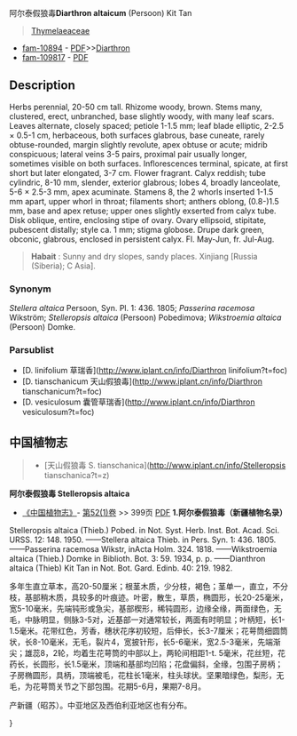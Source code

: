 阿尔泰假狼毒**Diarthron altaicum** (Persoon) Kit Tan

> [Thymelaeaceae](http://www.iplant.cn/info/Thymelaeaceae?t=foc)
* [fam-10894](http://www.iplant.cn/foc/fam/10894) - [PDF](http://www.iplant.cn/foc/pdf/Thymelaeaceae.pdf)>>[Diarthron](http://www.iplant.cn/info/Diarthron?t=foc)
* [fam-109817](http://www.iplant.cn/foc/fam/109817) - [PDF](http://www.iplant.cn/foc/pdf/Diarthron.pdf)

## Description

Herbs perennial, 20-50 cm tall. Rhizome woody, brown. Stems many, clustered, erect, unbranched, base slightly woody, with many leaf scars. Leaves alternate, closely spaced; petiole 1-1.5 mm; leaf blade elliptic, 2-2.5 × 0.5-1 cm, herbaceous, both surfaces glabrous, base cuneate, rarely obtuse-rounded, margin slightly revolute, apex obtuse or acute; midrib conspicuous; lateral veins 3-5 pairs, proximal pair usually longer, sometimes visible on both surfaces. Inflorescences terminal, spicate, at first short but later elongated, 3-7 cm. Flower fragrant. Calyx reddish; tube cylindric, 8-10 mm, slender, exterior glabrous; lobes 4, broadly lanceolate, 5-6 × 2.5-3 mm, apex acuminate. Stamens 8, the 2 whorls inserted 1-1.5 mm apart, upper whorl in throat; filaments short; anthers oblong, (0.8-)1.5 mm, base and apex retuse; upper ones slightly exserted from calyx tube. Disk oblique, entire, enclosing stipe of ovary. Ovary ellipsoid, stipitate, pubescent distally; style ca. 1 mm; stigma globose. Drupe dark green, obconic, glabrous, enclosed in persistent calyx. Fl. May-Jun, fr. Jul-Aug.


> **Habait** : 
> Sunny and dry slopes, sandy places. Xinjiang [Russia (Siberia); C Asia].

### Synonym
*Stellera altaica* Persoon, Syn. Pl. 1: 436. 1805; *Passerina racemosa* Wikström; *Stelleropsis altaica* (Persoon) Pobedimova; *Wikstroemia altaica* (Persoon) Domke.



### Parsublist

* [D.  linifolium  草瑞香](http://www.iplant.cn/info/Diarthron linifolium?t=foc)
* [D.  tianschanicum  天山假狼毒](http://www.iplant.cn/info/Diarthron tianschanicum?t=foc)
* [D.  vesiculosum  囊管草瑞香](http://www.iplant.cn/info/Diarthron vesiculosum?t=foc)

## 中国植物志

> * [天山假狼毒  S.  tianschanica](http://www.iplant.cn/info/Stelleropsis tianschanica?t=z)


**阿尔泰假狼毒 Stelleropsis altaica**

* [《中国植物志》](http://www.iplant.cn/frps)- [第52(1)卷](http://www.iplant.cn/frps/vol/52(1)) >> 399页 [PDF](http://www.iplant.cn/frps/pdf/52(1)/399.PDF)
**1.阿尔泰假狼毒（新疆植物名录）**

Stelleropsis altaica (Thieb.) Pobed. in Not. Syst. Herb. Inst. Bot. Acad. Sci. URSS. 12: 148. 1950. ——Stellera altaica Thieb. in Pers. Syn. 1: 436. 1805. ——Passerina racemosa Wikstr, inActa Holm. 324. 1818. ——Wikstroemia altaica (Thieb.) Domke in Biblioth. Bot. 3: 59. 1934, p. p. ——Dianthron altaica (Thieb) Kit Tan in Not. Bot. Gard. Edinb. 40: 219. 1982.

多年生直立草本，高20-50厘米；根茎木质，少分枝，褐色；茎单一，直立，不分枝，基部稍木质，具较多的叶痕迹。叶密，散生，草质，椭圆形，长20-25毫米，宽5-10毫米，先端钝形或急尖，基部楔形，稀钝圆形，边缘全缘，两面绿色，无毛，中脉明显，侧脉3-5对，近基部一对通常较长，两面有时明显；叶柄短，长1-1.5毫米。花带红色，芳香，穗状花序初较短，后伸长，长3-7厘米；花萼筒细圆筒状，长8-10毫米，无毛，裂片4，宽披针形，长5-6毫米，宽2.5-3毫米，先端渐尖；雄蕊8，2轮，均着生花萼筒的中部以上，两轮间相距1-t. 5毫米，花丝短，花药长，长圆形，长1.5毫米，顶端和基部均凹陷；花盘偏斜，全缘，包围子房柄；子房椭圆形，具柄，顶端被毛，花柱长1毫米，柱头球状。坚果暗绿色，梨形，无毛，为花萼筒关节之下部包围。花期5-6月，果期7-8月。

产新疆（昭苏）。中亚地区及西伯利亚地区也有分布。



}